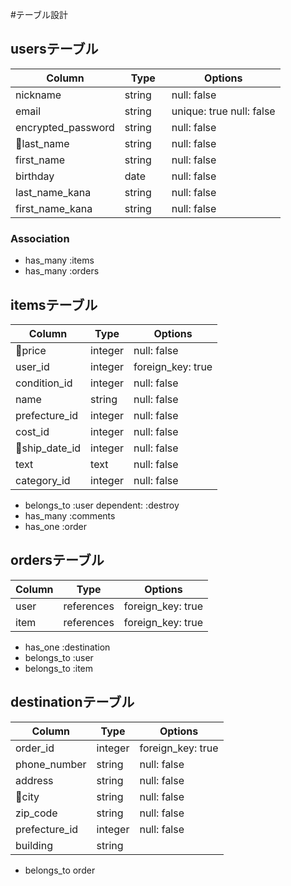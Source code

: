 #テーブル設計

## usersテーブル

| Column    | Type       | Options                            |
| --------  | ---------- | ---------------------------------- |
| nickname  | string     | null: false                        |
| email     | string     | unique: true  null: false          |
| encrypted_password  | string     | null: false              |
| last_name | string     | null: false                        |
| first_name| string     | null: false                        |
| birthday  | date       | null: false                        | 
| last_name_kana| string　| null: false                       |
| first_name_kana| string| null: false                        |

### Association

- has_many :items
- has_many :orders


## itemsテーブル

| Column    | Type       | Options                            |
| --------  | ---------- | ---------------------------------- |
| price     | integer    | null: false                        |
| user_id   | integer    | foreign_key: true                  |
| condition_id | integer    | null: false                     |
| name      | string     | null: false                        | 
| prefecture_id| integer    | null: false                     |
| cost_id   | integer    | null: false                        |
| ship_date_id | integer    | null: false                     |
| text      | text          | null: false                     |
| category_id  | integer        | null: false                 |

- belongs_to :user dependent: :destroy
- has_many :comments
- has_one :order


## ordersテーブル

| Column     | Type       | Options                            |
| --------   | ---------- | ---------------------------------- |
| user       | references | foreign_key: true                  |
| item       | references | foreign_key: true                  |

- has_one :destination
- belongs_to :user
- belongs_to :item

## destinationテーブル

| Column    | Type       | Options                            |
| --------  | ---------- | ---------------------------------- |
| order_id  | integer    |  foreign_key: true                 |
| phone_number| string    | null: false                       |   
| address   | string     | null: false                        |
| city      | string     | null: false                        |
| zip_code  | string     | null: false                        |
| prefecture_id | integer    | null: false                    | 
| building  | string     |                                    |

- belongs_to order
